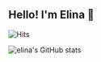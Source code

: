 ## Hello! I'm Elina 👋


![Hits](https://hits.seeyoufarm.com/api/count/incr/badge.svg?url=https%3A%2F%2Fgithub.com%2Felinapark0818%2Fhit-counter)

![elina's GitHub stats](https://github-readme-stats.vercel.app/api?username=elinapark0818&show_icons=true&theme=gotham)
